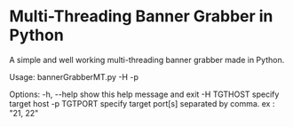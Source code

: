 # Multi-Threading Banner Grabber in Python
A simple and well working multi-threading banner grabber made in Python.

Usage: bannerGrabberMT.py -H <target host> -p <target port>

Options:
  -h, --help  show this help message and exit
  -H TGTHOST  specify target host
  -p TGTPORT  specify target port[s] separated by comma. ex : "21, 22"
